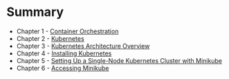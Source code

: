 # Summary

* Chapter 1 - [Container Orchestration](/1_container_orchestration.md)
* Chapter 2 - [Kubernetes](/2_kubernetes.md)
* Chapter 3 - [Kubernetes Architecture Overview](/3_kubernetes_architecture_overview.md)
* Chapter 4 - [Installing Kubernetes](/4_installing_kubernetes.md)
* Chapter 5 - [Setting Up a Single-Node Kubernetes Cluster with Minikube  ](/5_setting_up_a_single_node_kubernetes_cluster_with_minikube)
* Chapter 6 - [Accessing Minikube](/6_accessing_minikube.md)
